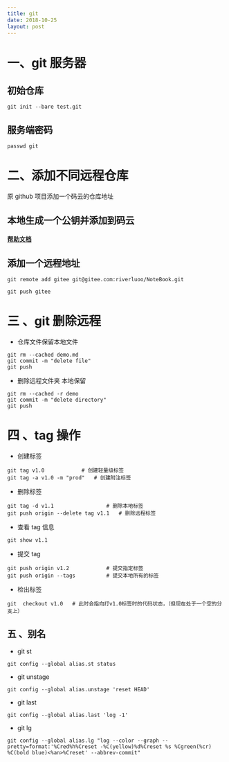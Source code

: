 ```yaml
---
title: git
date: 2018-10-25
layout: post
---
```



# 一、git 服务器

## 初始仓库

```
git init --bare test.git
```

## 服务端密码

```
passwd git
```

# 二、添加不同远程仓库

原 github 项目添加一个码云的仓库地址

## 本地生成一个公钥并添加到码云

#### [帮助文档](http://git.mydoc.io/?t=154712)

## 添加一个远程地址

```
git remote add gitee git@gitee.com:riverluoo/NoteBook.git
```

```
git push gitee
```

# 三 、git 删除远程

- 仓库文件保留本地文件

```
git rm --cached demo.md
git commit -m "delete file"
git push
```

- 删除远程文件夹 本地保留

```
git rm --cached -r demo
git commit -m "delete directory"
git push
```

# 四 、tag 操作

- 创建标签

```
git tag v1.0			# 创建轻量级标签
git tag -a v1.0 -m "prod"	# 创建附注标签
```

- 删除标签

```
git tag -d v1.1		        	# 删除本地标签
git push origin --delete tag v1.1	# 删除远程标签
```

- 查看 tag 信息

```
git show v1.1
```

- 提交 tag

```
git push origin v1.2			# 提交指定标签
git push origin --tags			# 提交本地所有的标签
```

- 检出标签

```
git  checkout v1.0   # 此时会指向打v1.0标签时的代码状态，（但现在处于一个空的分支上）
```

## 五 、别名

- git st

```
git config --global alias.st status
```

- git unstage

```
git config --global alias.unstage 'reset HEAD'
```

- git last

```
git config --global alias.last 'log -1'
```

- git lg

```
git config --global alias.lg "log --color --graph --pretty=format:'%Cred%h%Creset -%C(yellow)%d%Creset %s %Cgreen(%cr) %C(bold blue)<%an>%Creset' --abbrev-commit"
```
